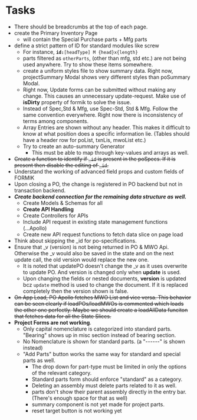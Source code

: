 # Tasks

- There should be breadcrumbs at the top of each page.
- create the Primary Inventory Page
  - will contain the Special Purchase parts + Mfg parts
- define a strict pattern of ID for standard modules like screw
  - For instance, **`id:`**`[headType] M {head}x{length}`
  - parts filtered as `otherParts`, (other than mfg, std etc.) are not being used anywhere. Try to show these items somewhere.
  - create a uniform styles file to show summary data. Right now, projectSummary Modal shows very different styles than poSummary Modal.
  - Right now, Update forms can be submitted without making any change. This causes an unnecessary update-request. Make use of **isDirty** property of formik to solve the issue.
  - Instead of Spec,Std & Mfg, use Spec-Std, Std & Mfg. Follow the same convention everywhere. Right now there is inconsistency of terms among components.
  - Array Entries are shown without any header. This makes it difficult to know at what position does a specific information lie. (Tables should have a header row for poList, txnLis, mwoList etc.)
  - Try to create an auto-summary Generator
    - This must be able to map through key-values and arrays as well.
- ~~Create a function to identify if `_id` is present in the poSpecs. If it is present then disable the editing of `_id`.~~
- Understand the working of advanced field props and custom fields of FORMIK
- Upon closing a PO, the change is registered in PO backend but not in transaction backend.
- **_Create backend connection for the remaining data structure as well._**
  - Create Models & Schemas for all
  - **Create API Handling**
  - Create Controllers for APIs
  - Include API request in existing state management functions (...Apollo)
  - Create new API request functions to fetch data slice on page load
- Think about skipping the \_id for po-specifications.
- Ensure that \_v (version) is not being returned in PO & MWO Api. Otherwise the \_v would also be saved in the state and on the next update call, the old version would replace the new one.
  - It is noted that updatePO doesn't change the \_v as it uses overwrite to update PO. And version is changed only when **update** is used.
  - Upon changing the fields or nested documents, **version** is updated bcz `update` method is used to change the document. If it is replaced completely then the version shown is false.
- ~~On App Load, PO Apollo fetches MWO List and vice versa. This behavior can be seen clearly if loadPOs/loadMWOs is commented which loads the other one perfectly. Maybe we should create a loadAllData funciton that fetches data for all the State Slices.~~
- **Project Forms are not working**.
  - Only capital nomenclature is categorized into standard parts. "Bearing" shows up in misc section instead of bearing section.
  - No Nomenclature is shown for standard parts. (a "------" is shown instead)
  - "Add Parts" button works the same way for standard and special parts as well.
    - The drop down for part-type must be limited in only the options of the relevant category.
    - Standard parts form should enforce "standard" as a category.
    - Deleting an assembly must delete parts related to it as well.
    - parts don't show their parent assembly directly in the entry bar. (There's enough space for that as well)
    - summary component is not yet made for project parts.
    - reset target button is not working yet
